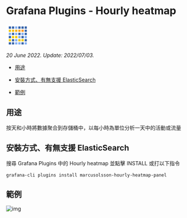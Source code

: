 # Grafana Plugins - Hourly heatmap

![img](Hourly_heatmap_icon.png)

*20 June 2022. Update: 2022/07/03.*

* [用途](#use)

* [安裝方式、有無支援 ElasticSearch](#install)

* [範例](#example)

<h2 id="use">用途</h2>

按天和小時將數據聚合到存儲桶中，以每小時為單位分析一天中的活動或流量

<h2 id="install">安裝方式、有無支援 ElasticSearch</h2>

搜尋 Grafana Plugins 中的 Hourly heatmap 並點擊 INSTALL 或打以下指令

    grafana-cli plugins install marcusolsson-hourly-heatmap-panel

<h2 id="example">範例</h2>

![img](AJAX.png)


